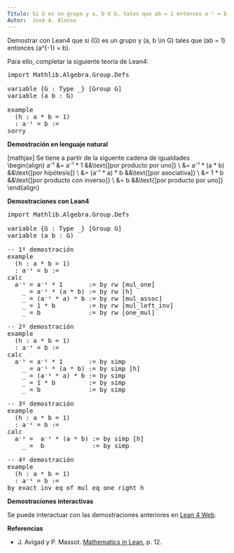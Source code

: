 ```yaml
---
Título: Si G es un grupo y a, b ∈ G, tales que ab = 1 entonces a⁻¹ = b
Autor:  José A. Alonso
---
```


Demostrar con Lean4 que si \(G\) es un grupo y \(a, b \in G\) tales que \(ab = 1\) entonces \(a^{-1} = b\).

Para ello, completar la siguiente teoría de Lean4:

<pre lang="lean">
import Mathlib.Algebra.Group.Defs

variable {G : Type _} [Group G]
variable (a b : G)

example
  (h : a * b = 1)
  : a⁻¹ = b :=
sorry
</pre>
<!--more-->

<b>Demostración en lenguaje natural</b>

[mathjax]
Se tiene a partir de la siguente cadena de igualdades
\begin{align}
   a⁻¹ &= a⁻¹ * 1           &&\text{[por producto por uno]} \\
       &= a⁻¹ * (a * b)     &&\text{[por hipótesis]} \\
       &= (a⁻¹ * a) * b     &&\text{[por asociativa]} \\
       &= 1 * b             &&\text{[por producto con inverso]} \\
       &= b                 &&\text{[por producto por uno]}
\end{align}

<b>Demostraciones con Lean4</b>

<pre lang="lean">
import Mathlib.Algebra.Group.Defs

variable {G : Type _} [Group G]
variable (a b : G)

-- 1º demostración
example
  (h : a * b = 1)
  : a⁻¹ = b :=
calc
  a⁻¹ = a⁻¹ * 1       := by rw [mul_one]
    _ = a⁻¹ * (a * b) := by rw [h]
    _ = (a⁻¹ * a) * b := by rw [mul_assoc]
    _ = 1 * b         := by rw [mul_left_inv]
    _ = b             := by rw [one_mul]

-- 2º demostración
example
  (h : a * b = 1)
  : a⁻¹ = b :=
calc
  a⁻¹ = a⁻¹ * 1       := by simp
    _ = a⁻¹ * (a * b) := by simp [h]
    _ = (a⁻¹ * a) * b := by simp
    _ = 1 * b         := by simp
    _ = b             := by simp

-- 3º demostración
example
  (h : a * b = 1)
  : a⁻¹ = b :=
calc
  a⁻¹ =  a⁻¹ * (a * b) := by simp [h]
    _ =  b             := by simp

-- 4º demostración
example
  (h : a * b = 1)
  : a⁻¹ = b :=
by exact inv_eq_of_mul_eq_one_right h
</pre>

<b>Demostraciones interactivas</b>

Se puede interactuar con las demostraciones anteriores en <a href="https://lean.math.hhu.de/#url=https://raw.githubusercontent.com/jaalonso/Calculemus2/main/src/CS_de_inverso.lean" rel="noopener noreferrer" target="_blank">Lean 4 Web</a>.

<b>Referencias</b>

<ul>
<li> J. Avigad y P. Massot. <a href="https://bit.ly/3U4UjBk">Mathematics in Lean</a>, p. 12.</li>
</ul>
